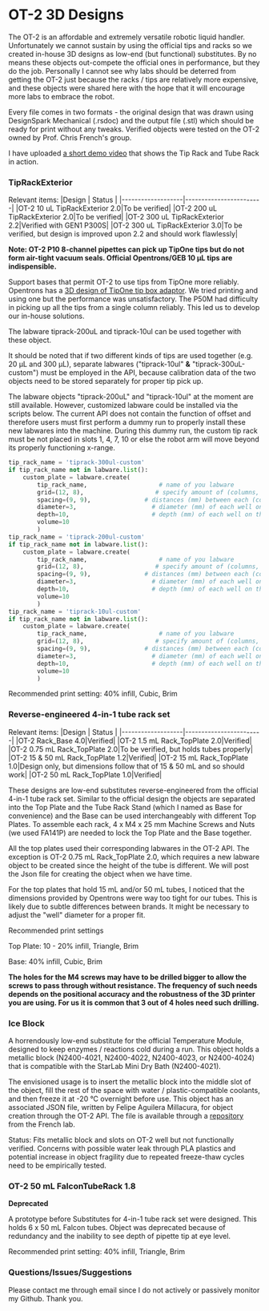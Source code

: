 # OT-2 3D Designs

The OT-2 is an affordable and extremely versatile robotic liquid handler. Unfortunately we cannot sustain by using the official tips and racks so we created in-house 3D designs as low-end (but functional) substitutes. By no means these objects out-compete the official ones in performance, but they do the job. Personally I cannot see why labs should be deterred from getting the OT-2 just because the racks / tips are relatively more expensive, and these objects were shared here with the hope that it will encourage more labs to embrace the robot.

Every file comes in two formats - the original design that was drawn using DesignSpark Mechanical (.rsdoc) and the output file (.stl) which should be ready for print without any tweaks. Verified objects were tested on the OT-2 owned by Prof. Chris French's group.

I have uploaded [a short demo video](https://youtu.be/5dVj4VwHN3Q) that shows the Tip Rack and Tube Rack in action.

### TipRackExterior

Relevant items:
|Design         |        Status |
|-------------------|------------------------|
|OT-2 10 uL TipRackExterior 2.0|To be verified|
|OT-2 200 uL TipRackExterior 2.0|To be verified|
|OT-2 300 uL TipRackExterior 2.2|Verified with GEN1 P300S|
|OT-2 300 uL TipRackExterior 3.0|To be verified, but design is improved upon 2.2 and should work flawlessly|

**Note: OT-2 P10 8-channel pipettes can pick up TipOne tips but do not form air-tight vacuum seals. Official Opentrons/GEB 10 µL tips are indispensible.**

Support bases that permit OT-2 to use tips from TipOne more reliably. 
Opentrons has a [3D design of TipOne tip box adaptor](https://github.com/Opentrons/otone_hardware/blob/master/models/TipOne%20tip%20rack.stl). We tried printing and using one but the performance was unsatisfactory. The P50M had difficulty in picking up all the tips from a single column reliably. This led us to develop our in-house solutions.

The labware tiprack-200uL and tiprack-10ul can be used together with these object.

It should be noted that if two different kinds of tips are used together (e.g. 20 µL  and 300 µL), separate labwares ("tiprack-10ul" **&** "tiprack-300uL-custom") must be employed in the API, because calibration data of the two objects need to be stored separately for proper tip pick up.

The labware objects "tiprack-200uL" and "tiprack-10ul" at the moment are still available. However, customized labware could be installed via the scripts below.
The current API does not contain the function of offset and therefore users must first perform a dummy run to properly install these new labwares into the machine.
During this dummy run, the custom tip rack must be not placed in slots 1, 4, 7, 10 or else the robot arm will move beyond its properly functioning x-range.

```python
tip_rack_name = 'tiprack-300ul-custom'
if tip_rack_name not in labware.list():
    custom_plate = labware.create(
        tip_rack_name,                    # name of you labware
        grid=(12, 8),                    # specify amount of (columns, rows)
        spacing=(9, 9),               # distances (mm) between each (column, row)
        diameter=3,                     # diameter (mm) of each well on the plate
        depth=10,                       # depth (mm) of each well on the plate
        volume=10
        )
tip_rack_name = 'tiprack-200ul-custom'
if tip_rack_name not in labware.list():
    custom_plate = labware.create(
        tip_rack_name,                    # name of you labware
        grid=(12, 8),                    # specify amount of (columns, rows)
        spacing=(9, 9),               # distances (mm) between each (column, row)
        diameter=3,                     # diameter (mm) of each well on the plate
        depth=10,                       # depth (mm) of each well on the plate
        volume=10
        )
tip_rack_name = 'tiprack-10ul-custom'
if tip_rack_name not in labware.list():
    custom_plate = labware.create(
        tip_rack_name,                    # name of you labware
        grid=(12, 8),                    # specify amount of (columns, rows)
        spacing=(9, 9),               # distances (mm) between each (column, row)
        diameter=3,                     # diameter (mm) of each well on the plate
        depth=10,                       # depth (mm) of each well on the plate
        volume=10
        )
```

Recommended print setting: 40% infill, Cubic, Brim

### Reverse-engineered 4-in-1 tube rack set

Relevant items:
|Design         |        Status |
|-------------------|------------------------|
|OT-2 Rack_Base 4.0|Verified|
|OT-2 1.5 mL Rack_TopPlate 2.0|Verified|
|OT-2 0.75 mL Rack_TopPlate 2.0|To be verified, but holds tubes properly|
|OT-2 15 & 50 mL Rack_TopPlate 1.2|Verified|
|OT-2 15 mL Rack_TopPlate 1.0|Design only, but dimensions follow that of 15 & 50 mL and so should work|
|OT-2 50 mL Rack_TopPlate 1.0|Verified|

These designs are low-end substitutes reverse-engineered from the official 4-in-1 tube rack set.
Similar to the official design the objects are separated into the Top Plate and the Tube Rack Stand (which I named as Base for convenience) and the Base can be used interchangeably with different Top Plates.
To assemble each rack, 4 x M4 x 25 mm Machine Screws and Nuts (we used FA141P) are needed to lock the Top Plate and the Base together.

All the top plates used their corresponding labwares in the OT-2 API.
 The exception is OT-2 0.75 mL Rack_TopPlate 2.0, which requires a new labware object to be created since the height of the tube is different.
 We will post the Json file for creating the object when we have time.

For the top plates that hold 15 mL and/or 50 mL tubes, I noticed that the dimensions provided by Opentrons were way too tight for our tubes.
 This is likely due to subtle differences between brands. It might be necessary to adjust the "well" diameter for a proper fit.

Recommended print settings

Top Plate: 10 - 20% infill, Triangle, Brim

Base: 40% infill, Cubic, Brim

**The holes for the M4 screws may have to be drilled bigger to allow the screws to pass through without resistance. The frequency of such needs depends on the positional accuracy and the robustness of the 3D printer you are using. For us it is common that 3 out of 4 holes need such drilling.**

### Ice Block
A horrendously low-end substitute for the official Temperature Module, designed to keep enzymes / reactions cold during a run. This object holds a metallic block (N2400-4021, N2400-4022, N2400-4023, or N2400-4024) that is compatible with the StarLab Mini Dry Bath (N2400-4021). 

The envisioned usage is to insert the metallic block into the middle slot of the object, fill the rest of the space with water / plastic-compatible coolants, and then freeze it at -20 °C overnight before use.
This object has an associated JSON file, written by Felipe Aguilera Millacura, for object creation through the OT-2 API. The file is available through a [repository](https://github.com/chris-french-lab/OT2_Objects) from the French lab.

Status: Fits metallic block and slots on OT-2 well but not functionally verified. Concerns with possible water leak through PLA plastics and potential increase in object fragility due to repeated freeze-thaw cycles need to be empirically tested.

### OT-2 50 mL FalconTubeRack 1.8
**Deprecated**

A prototype before Substitutes for 4-in-1 tube rack set were designed. This holds 6 x 50 mL Falcon tubes. Object was deprecated because of redundancy and the inability to see depth of pipette tip at eye level.

Recommended print setting: 40% infill, Triangle, Brim

### Questions/Issues/Suggestions
Please contact me through email since I do not actively or passively monitor my Github. Thank you.

